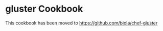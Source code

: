 gluster Cookbook
================

This cookbook has been moved to https://github.com/biola/chef-gluster
